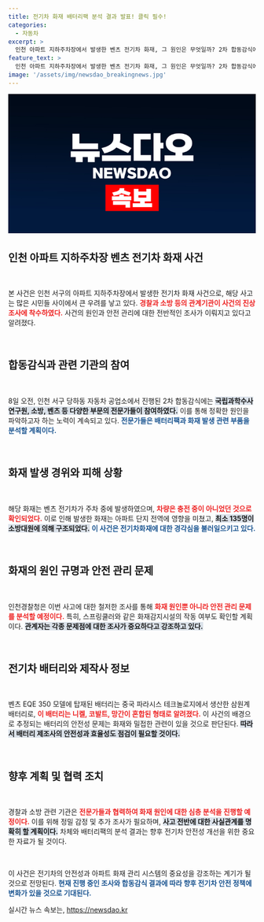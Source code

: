 ```yaml
---
title: 전기차 화재 배터리팩 분석 결과 발표! 클릭 필수!
categories:
  - 자동차
excerpt: >
  인천 아파트 지하주차장에서 발생한 벤츠 전기차 화재, 그 원인은 무엇일까? 2차 합동감식에서 드러나는 진실과 함께 대규모 피해를 초래한 이 사건의 전말을 살펴보자!
feature_text: >
  인천 아파트 지하주차장에서 발생한 벤츠 전기차 화재, 그 원인은 무엇일까? 2차 합동감식에서 드러나는 진실과 함께 대규모 피해를 초래한 이 사건의 전말을 살펴보자!
image: '/assets/img/newsdao_breakingnews.jpg'
---
```


<p><img src="/assets/img/newsdao_breakingnews.jpg" alt="bookingtag 속보" /></p>

<h2 data-ke-size="size26">인천 아파트 지하주차장 벤츠 전기차 화재 사건</h2>

<p data-ke-size="size16">&nbsp;</p>

<p>본 사건은 인천 서구의 아파트 지하주차장에서 발생한 전기차 화재 사건으로, 해당 사고는 많은 시민들 사이에서 큰 우려를 낳고 있다. <b><span style="color: #ee2323;">경찰과 소방 등의 관계기관이 사건의 진상조사에 착수하였다.</span></b> 사건의 원인과 안전 관리에 대한 전반적인 조사가 이뤄지고 있다고 알려졌다.</p>

<p data-ke-size="size16">&nbsp;</p>

<h2 data-ke-size="size26">합동감식과 관련 기관의 참여</h2>

<p data-ke-size="size16">&nbsp;</p>

<p>8일 오전, 인천 서구 당하동 자동차 공업소에서 진행된 2차 합동감식에는 <b><span style="background-color: #21538527;">국립과학수사연구원, 소방, 벤츠 등 다양한 부문의 전문가들이 참여하였다.</span></b> 이를 통해 정확한 원인을 파악하고자 하는 노력이 계속되고 있다. <b><span style="color: #1a5490;">전문가들은 배터리팩과 화재 발생 관련 부품을 분석할 계획이다.</span></b></p>

<p data-ke-size="size16">&nbsp;</p>

<h2 data-ke-size="size26">화재 발생 경위와 피해 상황</h2>

<p data-ke-size="size16">&nbsp;</p>

<p>해당 화재는 벤츠 전기차가 주차 중에 발생하였으며, <b><span style="color: #ee2323;">차량은 충전 중이 아니었던 것으로 확인되었다.</span></b> 이로 인해 발생한 화재는 아파트 단지 전역에 영향을 미쳤고, <b><span style="background-color: #21538527;">최소 135명이 소방대원에 의해 구조되었다.</span></b> <b><span style="color: #1a5490;">이 사건은 전기차화재에 대한 경각심을 불러일으키고 있다.</span></b></p>

<p data-ke-size="size16">&nbsp;</p>

<h2 data-ke-size="size26">화재의 원인 규명과 안전 관리 문제</h2>

<p data-ke-size="size16">&nbsp;</p>

<p>인천경찰청은 이번 사고에 대한 철저한 조사를 통해 <b><span style="color: #ee2323;">화재 원인뿐 아니라 안전 관리 문제를 분석할 예정이다.</span></b> 특히, 스프링쿨러와 같은 화재감지시설의 작동 여부도 확인할 계획이다. <b><span style="background-color: #21538527;">관계자는 각종 문제점에 대한 조사가 중요하다고 강조하고 있다.</span></b></p>

<p data-ke-size="size16">&nbsp;</p>

<h2 data-ke-size="size26">전기차 배터리와 제작사 정보</h2>

<p data-ke-size="size16">&nbsp;</p>

<p>벤츠 EQE 350 모델에 탑재된 배터리는 중국 파라시스 테크놀로지에서 생산한 삼원계 배터리로, <b><span style="color: #ee2323;">이 배터리는 니켈, 코발트, 망간이 혼합된 형태로 알려졌다.</span></b> 이 사건의 배경으로 추정되는 배터리의 안전성 문제는 화재와 밀접한 관련이 있을 것으로 판단된다. <b><span style="background-color: #21538527;">따라서 배터리 제조사의 안전성과 효율성도 점검이 필요할 것이다.</span></b></p>

<p data-ke-size="size16">&nbsp;</p>

<h2 data-ke-size="size26">향후 계획 및 협력 조치</h2>

<p data-ke-size="size16">&nbsp;</p>

<p>경찰과 소방 관련 기관은 <b><span style="color: #ee2323;">전문가들과 협력하여 화재 원인에 대한 심층 분석을 진행할 예정이다.</span></b> 이를 위해 정밀 감정 및 추가 조사가 필요하며, <b><span style="background-color: #21538527;">사고 전반에 대한 사실관계를 명확히 할 계획이다.</span></b> 차체와 배터리팩의 분석 결과는 향후 전기차 안전성 개선을 위한 중요한 자료가 될 것이다.</p>

<p data-ke-size="size16">&nbsp;</p>

<p>이 사건은 전기차의 안전성과 아파트 화재 관리 시스템의 중요성을 강조하는 계기가 될 것으로 전망된다. <b><span style="color: #1a5490;">현재 진행 중인 조사와 합동감식 결과에 따라 향후 전기차 안전 정책에 변화가 있을 것으로 기대된다.</span></b></p>
실시간 뉴스 속보는, <a href="https://newsdao.kr" rel="dofollow">https://newsdao.kr</a>



